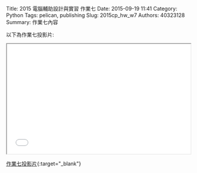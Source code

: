 Title: 2015 電腦輔助設計與實習 作業七
Date: 2015-09-19 11:41
Category: Python
Tags: pelican, publishing
Slug: 2015cp_hw_w7
Authors: 40323128
Summary: 作業七內容

以下為作業七投影片:

<iframe src="40323128_cp_w7_p.html" width="500" height="300"></iframe>

[作業七投影片](40323128_cp_w7_p.html){:target="_blank"}


